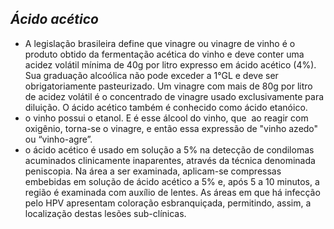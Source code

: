 ## ***Ácido acético***


- A legislação brasileira define que vinagre ou vinagre de vinho é o produto obtido da fermentação acética do vinho e deve conter uma acidez volátil mínima de 40g por litro expresso em ácido acético (4%). Sua graduação alcoólica não pode exceder a 1°GL e deve ser obrigatoriamente pasteurizado. Um vinagre com mais de 80g por litro de acidez volátil é o concentrado de vinagre usado exclusivamente para diluição. O ácido acético também é conhecido como ácido etanóico.  
- o vinho possui o etanol. E é esse álcool do vinho, que  ao reagir com oxigênio, torna-se o vinagre, e então essa expressão de "vinho azedo" ou “vinho-agre”.  
- o ácido acético é usado em solução a 5% na detecção de condilomas acuminados clinicamente inaparentes, através da técnica denominada peniscopia. Na área a ser examinada, aplicam-se compressas embebidas em solução de ácido acético a 5% e, após 5 a 10 minutos, a região é examinada com auxílio de lentes. As áreas em que há infecção pelo HPV apresentam coloração esbranquiçada, permitindo, assim, a localização destas lesões sub-clínicas.


